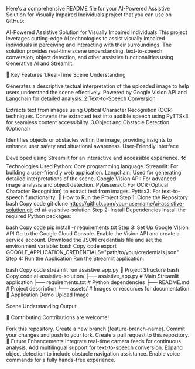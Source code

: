 
Here's a comprehensive README file for your AI-Powered Assistive Solution for Visually Impaired Individuals project that you can use on GitHub:

AI-Powered Assistive Solution for Visually Impaired Individuals
This project leverages cutting-edge AI technologies to assist visually impaired individuals in perceiving and interacting with their surroundings. The solution provides real-time scene understanding, text-to-speech conversion, object detection, and other assistive functionalities using Generative AI and Streamlit.

🌟 Key Features
1.Real-Time Scene Understanding

Generates a descriptive textual interpretation of the uploaded image to help users understand the scene effectively.
Powered by Google Vision API and Langchain for detailed analysis.
2.Text-to-Speech Conversion

Extracts text from images using Optical Character Recognition (OCR) techniques.
Converts the extracted text into audible speech using PyTTSx3 for seamless content accessibility.
3.Object and Obstacle Detection (Optional)

Identifies objects or obstacles within the image, providing insights to enhance user safety and situational awareness.
User-Friendly Interface

Developed using Streamlit for an interactive and accessible experience.
🛠 Technologies Used
Python: Core programming language.
Streamlit: For building a user-friendly web application.
Langchain: Used for generating detailed interpretations of the scene.
Google Vision API: For advanced image analysis and object detection.
Pytesseract: For OCR (Optical Character Recognition) to extract text from images.
Pyttsx3: For text-to-speech functionality.
🚀 How to Run the Project
Step 1: Clone the Repository
bash
Copy code
git clone https://github.com/your-username/ai-assistive-solution.git
cd ai-assistive-solution
Step 2: Install Dependencies
Install the required Python packages:

bash
Copy code
pip install -r requirements.txt
Step 3: Set Up Google Vision API
Go to the Google Cloud Console.
Enable the Vision API and create a service account.
Download the JSON credentials file and set the environment variable:
bash
Copy code
export GOOGLE_APPLICATION_CREDENTIALS="path/to/your/credentials.json"
Step 4: Run the Application
Run the Streamlit application:

bash
Copy code
streamlit run assistive_app.py
📂 Project Structure
bash
Copy code
ai-assistive-solution/
├── assistive_app.py        # Main Streamlit application
├── requirements.txt        # Python dependencies
├── README.md               # Project description
└── assets/                 # Images or resources for documentation
📸 Application Demo
Upload Image

Scene Understanding Output

🤝 Contributing
Contributions are welcome!

Fork this repository.
Create a new branch (feature-branch-name).
Commit your changes and push to your fork.
Create a pull request to this repository.
📝 Future Enhancements
Integrate real-time camera feeds for continuous analysis.
Add multilingual support for text-to-speech conversion.
Expand object detection to include obstacle navigation assistance.
Enable voice commands for a fully hands-free experience.

